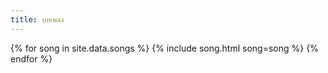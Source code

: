 ```yaml
---
title: บทเพลง
---
```

{% for song in site.data.songs %}
  {% include song.html song=song %}
{% endfor %}
